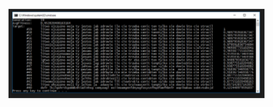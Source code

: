 ![](https://raw.githubusercontent.com/bartoszmaka/school-genetic-algorithm/master/screens/screen1.png)